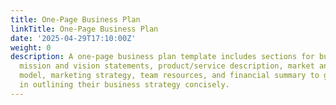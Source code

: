 ```yaml
---
title: One-Page Business Plan
linkTitle: One-Page Business Plan
date: '2025-04-29T17:10:00Z'
weight: 0
description: A one-page business plan template includes sections for business overview,
  mission and vision statements, product/service description, market analysis, revenue
  model, marketing strategy, team resources, and financial summary to guide entrepreneurs
  in outlining their business strategy concisely.
---
```



<!-- Unsupported block type: callout -->

<!-- Unsupported block type: divider -->

<!-- Unsupported block type: child_page -->

<!-- Unsupported block type: child_page -->

<!-- Unsupported block type: divider -->

<!-- Unsupported block type: column_list -->

<!-- Unsupported block type: embed -->

<!-- Unsupported block type: divider -->

<!-- Unsupported block type: divider -->